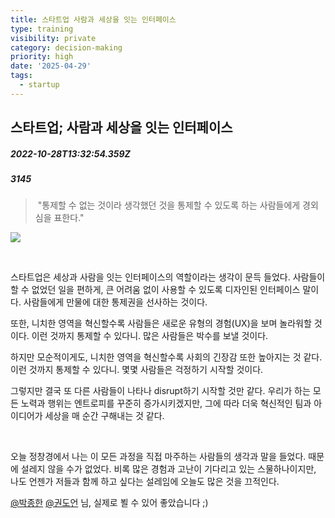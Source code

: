 ```yaml
---
title: 스타트업 사람과 세상을 잇는 인터페이스
type: training
visibility: private
category: decision-making
priority: high
date: '2025-04-29'
tags:
  - startup
---
```

## 스타트업; 사람과 세상을 잇는 인터페이스
##### 2022-10-28T13:32:54.359Z
##### 3145

<blockquote class="block px-4 p-1 my-2 m-0 border-l-2 bg-stone-100 border-stone-300 leading-5 rounded-r-md dark:bg-stone-700" spellcheck="false"><p class="leading-6 my-2 dark:text-[#eaeaec]">&nbsp;"통제할 수 없는 것이라 생각했던 것을 통제할 수 있도록 하는 사람들에게 경외심을 표한다."</p></blockquote><img class="rounded-lg border border-stone-200" src="https://media.disquiet.io/images/makerlog/dd718a8c2efa6f7e75f0ea0d363b8db2ec2891ca32251037cc0d85dac5d78582"><p class="leading-6 my-2 dark:text-[#eaeaec]"><br></p><p class="leading-6 my-2 dark:text-[#eaeaec]">스타트업은 세상과 사람을 잇는 인터페이스의 역할이라는 생각이 문득 들었다. 사람들이 할 수 없었던 일을 편하게, 큰 어려움 없이 사용할 수 있도록 디자인된 인터페이스 말이다. 사람들에게 만물에 대한 통제권을 선사하는 것이다.</p><p class="leading-6 my-2 dark:text-[#eaeaec]">또한, 니치한 영역을 혁신할수록 사람들은 새로운 유형의 경험(UX)을 보며 놀라워할 것이다. 이런 것까지 통제할 수 있다니. 많은 사람들은 박수를 보낼 것이다.</p><p class="leading-6 my-2 dark:text-[#eaeaec]">하지만 모순적이게도, 니치한 영역을 혁신할수록 사회의 긴장감 또한 높아지는 것 같다. 이런 것까지 통제할 수 있다니. 몇몇 사람들은 걱정하기 시작할 것이다.</p><p class="leading-6 my-2 dark:text-[#eaeaec]">그렇지만 결국 또 다른 사람들이 나타나 disrupt하기 시작할 것만 같다. 우리가 하는 모든 노력과 행위는 엔트로피를 꾸준히 증가시키겠지만, 그에 따라 더욱 혁신적인 팀과 아이디어가 세상을 매 순간 구해내는 것 같다.</p><p class="leading-6 my-2 dark:text-[#eaeaec]"><br></p><p class="leading-6 my-2 dark:text-[#eaeaec]">오늘 정창경에서 나는 이 모든 과정을 직접 마주하는 사람들의 생각과 말을 들었다. 때문에 설레지 않을 수가 없었다. 비록 많은 경험과 고난이 기다리고 있는 스물하나이지만, 나도 언젠가 저들과 함께 하고 싶다는 설레임에 오늘도 많은 것을 끄적인다.</p><p class="leading-6 my-2 dark:text-[#eaeaec]"><a target="_blank" rel="noopener noreferrer nofollow" class="text-blue-500 hover:text-blue-300 cursor-default no-underline text-blue-500 hover:text-blue-300 cursor-default no-underline" href="https://disquiet.io/@han0park">@박종한</a> <a target="_blank" rel="noopener noreferrer nofollow" class="text-blue-500 hover:text-blue-300 cursor-default no-underline text-blue-500 hover:text-blue-300 cursor-default no-underline" href="https://disquiet.io/@kwondoeon">@권도언</a> 님, 실제로 뵐 수 있어 좋았습니다 ;)</p>
